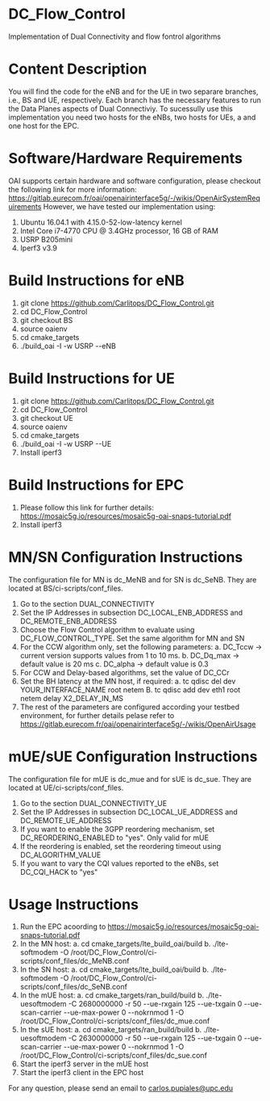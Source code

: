 # DC_Flow_Control
Implementation of Dual Connectivity and flow fontrol algorithms

# Content Description
You will find the code for the eNB and for the UE in two separare branches, i.e., BS and UE, respectively.
Each branch has the necessary features to run the Data Planes aspects of Dual Connectiviy.
To sucessully use this implementation you need two hosts for the eNBs, two hosts for UEs, a and one host for the EPC.

# Software/Hardware Requirements
OAI supports certain hardware and software configuration, please checkout the following link for more information: https://gitlab.eurecom.fr/oai/openairinterface5g/-/wikis/OpenAirSystemRequirements
However, we have tested our implementation using:
1. Ubuntu 16.04.1 with 4.15.0-52-low-latency kernel
2. Intel Core i7-4770 CPU @ 3.4GHz processor, 16 GB of RAM
3. USRP B205mini
4. Iperf3 v3.9

# Build Instructions for eNB
1. git clone https://github.com/Carlitops/DC_Flow_Control.git
2. cd DC_Flow_Control
3. git checkout BS
4. source oaienv
5. cd cmake_targets
6. ./build_oai -I -w USRP --eNB

# Build Instructions for UE
1. git clone https://github.com/Carlitops/DC_Flow_Control.git
2. cd DC_Flow_Control
2. git checkout UE
3. source oaienv
4. cd cmake_targets
5. ./build_oai -I -w USRP --UE
6. Install iperf3

# Build Instructions for EPC
1. Please follow this link for further details: https://mosaic5g.io/resources/mosaic5g-oai-snaps-tutorial.pdf
2. Install iperf3

# MN/SN Configuration Instructions
The configuration file for MN is dc_MeNB and for SN is dc_SeNB. They are located at BS/ci-scripts/conf_files.
1. Go to the section DUAL_CONNECTIVITY
2. Set the IP Addresses in subsection DC_LOCAL_ENB_ADDRESS and DC_REMOTE_ENB_ADDRESS
3. Choose the Flow Control algorithm to evaluate using DC_FLOW_CONTROL_TYPE. Set the same algorithm for MN and SN
4. For the CCW algorithm only, set the following parameters:
  a. DC_Tccw    -> current version supports values from 1 to 10 ms.
  b. DC_Dq_max  -> default value is 20 ms
  c. DC_alpha   -> default value is 0.3
5. For CCW and Delay-based algorithms, set the value of DC_CCr
6. Set the BH latency at the MN host, if required:
  a. tc qdisc del dev YOUR_INTERFACE_NAME root netem
  B. tc qdisc add dev eth1 root netem delay X2_DELAY_IN_MS
7. The rest of the parameters are configured according your testbed environment, for further details pelase refer to https://gitlab.eurecom.fr/oai/openairinterface5g/-/wikis/OpenAirUsage

# mUE/sUE Configuration Instructions
The configuration file for mUE is dc_mue and for sUE is dc_sue. They are located at UE/ci-scripts/conf_files.
1. Go to the section DUAL_CONNECTIVITY_UE
2. Set the IP Addresses in subsection DC_LOCAL_UE_ADDRESS and DC_REMOTE_UE_ADDRESS
3. If you want to enable the 3GPP reordering mechanism, set DC_REORDERING_ENABLED to "yes". Only valid for mUE
4. If the reordering is enabled, set the reordering timeout using DC_ALGORITHM_VALUE
5. If you want to vary the CQI values reported to the eNBs, set DC_CQI_HACK to "yes"

# Usage Instructions
1. Run the EPC acoording to https://mosaic5g.io/resources/mosaic5g-oai-snaps-tutorial.pdf
2. In the MN host: 
  a. cd cmake_targets/lte_build_oai/build 
  b. ./lte-softmodem -O /root/DC_Flow_Control/ci-scripts/conf_files/dc_MeNB.conf
3. In the SN host: 
  a. cd cmake_targets/lte_build_oai/build 
  b. ./lte-softmodem -O /root/DC_Flow_Control/ci-scripts/conf_files/dc_SeNB.conf
4. In the mUE host:
  a. cd cmake_targets/ran_build/build 
  b. ./lte-uesoftmodem -C 2680000000 -r 50 --ue-rxgain 125 --ue-txgain 0 --ue-scan-carrier --ue-max-power 0 --nokrnmod 1 -O /root/DC_Flow_Control/ci-scripts/conf_files/dc_mue.conf
5. In the sUE host:
  a. cd cmake_targets/ran_build/build 
  b. ./lte-uesoftmodem -C 2630000000 -r 50 --ue-rxgain 125 --ue-txgain 0 --ue-scan-carrier --ue-max-power 0 --nokrnmod 1 -O /root/DC_Flow_Control/ci-scripts/conf_files/dc_sue.conf
6. Start the iperf3 server in the mUE host
7. Start the iperf3 client in the EPC host

For any question, please send an email to carlos.pupiales@upc.edu
